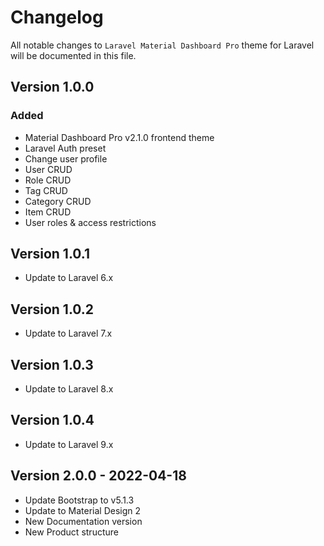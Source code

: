 # Changelog

All notable changes to `Laravel Material Dashboard Pro` theme for Laravel will be documented in this file.

## Version 1.0.0

### Added
- Material Dashboard Pro v2.1.0 frontend theme
- Laravel Auth preset
- Change user profile
- User CRUD
- Role CRUD
- Tag CRUD
- Category CRUD
- Item CRUD
- User roles & access restrictions

## Version 1.0.1

- Update to Laravel 6.x

## Version 1.0.2

- Update to Laravel 7.x

## Version 1.0.3

- Update to Laravel 8.x

## Version 1.0.4

- Update to Laravel 9.x

## Version 2.0.0 - 2022-04-18
- Update Bootstrap to v5.1.3
- Update to Material Design 2
- New Documentation version
- New Product structure
